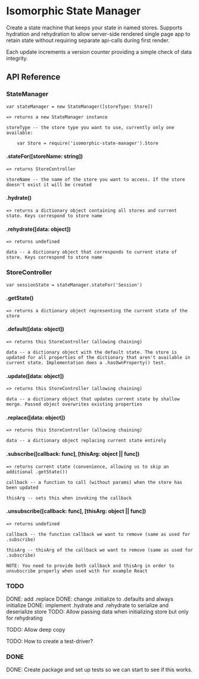 # Isomorphic State Manager

Create a state machine that keeps your state in named stores. Supports hydration and rehydration to allow server-side rendered single page app to retain state without requiring separate api-calls during first render.

Each update increments a version counter providing a simple check of data integrity.

## API Reference

### StateManager ###

    var stateManager = new StateManager([storeType: Store])
    
    => returns a new StateManager instance
    
    storeType -- the store type you want to use, currently only one available: 
    
        var Store = require('isomorphic-state-manager').Store

#### .stateFor([storeName: string]) 

    => returns StoreController

    storeName -- the name of the store you want to access. If the store doesn't exist it will be created

#### .hydrate()

    => returns a dictionary object containing all stores and current state. Keys correspond to store name

#### .rehydrate([data: object])

    => returns undefined
    
    data -- a dictionary object that corresponds to current state of store. Keys correspond to store name

### StoreController ###

    var sessionState = stateManager.stateFor('Session')

#### .getState()
    
    => returns a dictionary object representing the current state of the store

#### .default([data: object])

    => returns this StoreController (allowing chaining)
    
    data -- a dictionary object with the default state. The store is updated for all properties of the dictionary that aren't available in current state. Implementation does a .hasOwnProperty() test.

#### .update([data: object])

    => returns this StoreController (allowing chaining)
    
    data -- a dictionary object that updates current state by shallow merge. Passed object overwrites existing properties

#### .replace([data: object])

    => returns this StoreController (allowing chaining)
    
    data -- a dictionary object replacing current state entirely

#### .subscribe([callback: func], [thisArg: object || func])

    => returns current state (convenience, allowing us to skip an additional .getState())
    
    callback -- a function to call (without params) when the store has been updated
    
    thisArg -- sets this when invoking the callback

#### .unsubscribe([callback: func], [thisArg: object || func])

    => returns undefined
    
    callback -- the function callback we want to remove (same as used for .subscribe)
    
    thisArg -- thisArg of the callback we want to remove (same as used for .subscribe)
    
    NOTE: You need to provide both callback and thisArg in order to unsubscribe properly when used with for example React

### TODO ###

DONE: add .replace
DONE: change .initialize to .defaults and always initialize
DONE: implement .hydrate and .rehydrate to serialize and deserialize store
TODO: Allow passing data when initializing store but only for rehydrating


TODO: Allow deep copy

TODO: How to create a test-driver?

### DONE ###
DONE: Create package and set up tests so we can start to see if this works.
